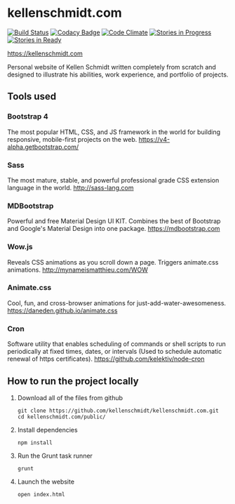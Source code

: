 # kellenschmidt.com
[![Build Status](https://travis-ci.org/kellenschmidt/kellenschmidt.com.svg?branch=master)](https://travis-ci.org/kellenschmidt/kellenschmidt.com)
[![Codacy Badge](https://api.codacy.com/project/badge/Grade/c154f784e3524b81b94f17a9ed670f4c)](https://www.codacy.com/app/kellenschmidt/kellenschmidt.com?utm_source=github.com&amp;utm_medium=referral&amp;utm_content=kellenschmidt/kellenschmidt.com&amp;utm_campaign=Badge_Grade)
[![Code Climate](https://codeclimate.com/github/kellenschmidt/kellenschmidt.com/badges/gpa.svg)](https://codeclimate.com/github/kellenschmidt/kellenschmidt.com)
[![Stories in Progress](https://badge.waffle.io/kellenschmidt/kellenschmidt.com.png?label=in%20progress&title=In%20progress)](https://waffle.io/kellenschmidt/kellenschmidt.com?utm_source=badge)
[![Stories in Ready](https://badge.waffle.io/kellenschmidt/kellenschmidt.com.png?staged%20for%20development&title=Staged%20for%20Development)](https://waffle.io/kellenschmidt/kellenschmidt.com?utm_source=badge)

https://kellenschmidt.com

Personal website of Kellen Schmidt written completely from scratch and designed to illustrate his abilities, work experience, and portfolio of projects.

## Tools used
### Bootstrap 4
The most popular HTML, CSS, and JS framework in the world for building responsive, mobile-first projects on the web. https://v4-alpha.getbootstrap.com/

### Sass
The most mature, stable, and powerful professional grade CSS extension language in the world. http://sass-lang.com

### MDBootstrap
Powerful and free Material Design UI KIT. Combines the best of Bootstrap and Google's Material Design into one package. https://mdbootstrap.com

### Wow.js
Reveals CSS animations as you scroll down a page. Triggers animate.css animations. http://mynameismatthieu.com/WOW

### Animate.css
Cool, fun, and cross-browser animations for just-add-water-awesomeness. https://daneden.github.io/animate.css

### Cron
Software utility that enables scheduling of commands or shell scripts to run periodically at fixed times, dates, or intervals (Used to schedule automatic renewal of https certificates). https://github.com/kelektiv/node-cron

## How to run the project locally
1. Download all of the files from github
    ```
    git clone https://github.com/kellenschmidt/kellenschmidt.com.git
    cd kellenschmidt.com/public/
    ```
2. Install dependencies
    ```
    npm install
    ```
3. Run the Grunt task runner
    ```
    grunt
    ```
5. Launch the website
    ```
    open index.html
    ```
